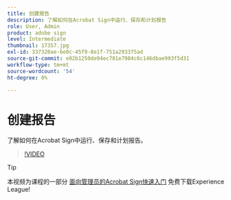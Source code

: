 ```yaml
---
title: 创建报告
description: 了解如何在Acrobat Sign中运行、保存和计划报告
role: User, Admin
product: adobe sign
level: Intermediate
thumbnail: 17357.jpg
exl-id: 337320ae-6e0c-45f9-8e1f-751a293375ad
source-git-commit: e02b1250de94ec781e7984c6c146dbae993f5d31
workflow-type: tm+mt
source-wordcount: '54'
ht-degree: 0%

---
```


# 创建报告

了解如何在Acrobat Sign中运行、保存和计划报告。

>[!VIDEO](https://video.tv.adobe.com/v/17357?hidetitle=true)

>[!TIP]
>
>本视频为课程的一部分 [面向管理员的Acrobat Sign快速入门](https://experienceleague.adobe.com/?recommended=Sign-A-1-2020.2) 免费下载Experience League!
